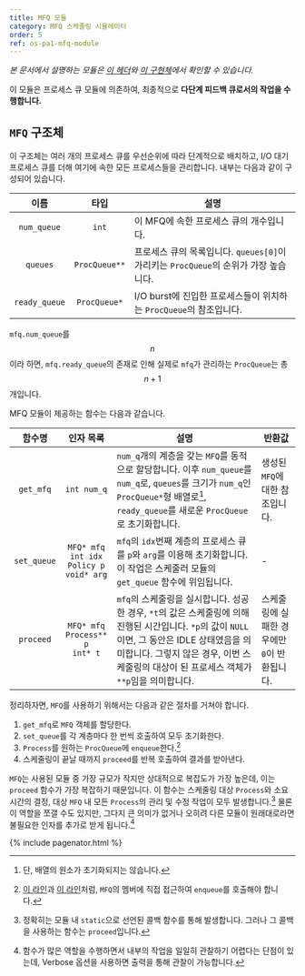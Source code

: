 ```yaml
---
title: MFQ 모듈
category: MFQ 스케줄링 시뮬레이터
order: 5
ref: os-pa1-mfq-module
---
```


*본 문서에서 설명하는 모듈은 [이 헤더](https://github.com/DropFL/OS_PA1/blob/master/MFQ.h)와 [이 구현체](https://github.com/DropFL/OS_PA1/blob/master/MFQ.c)에서 확인할 수 있습니다.*

이 모듈은 프로세스 큐 모듈에 의존하여, 최종적으로 **다단계 피드백 큐로서의 작업을 수행합니다.**

## `MFQ` 구조체

이 구조체는 여러 개의 프로세스 큐를 우선순위에 따라 단계적으로 배치하고, I/O 대기 프로세스 큐를 더해 여기에 속한 모든 프로세스들을 관리합니다. 내부는 다음과 같이 구성되어 있습니다.

| 이름          | 타입          | 설명 |
|:-------------:|:-------------:|------|
| `num_queue`   | `int`         | 이 MFQ에 속한 프로세스 큐의 개수입니다. |
| `queues`      | `ProcQueue**` | 프로세스 큐의 목록입니다. `queues[0]`이 가리키는 `ProcQueue`의 순위가 가장 높습니다. |
| `ready_queue` | `ProcQueue*`  | I/O burst에 진입한 프로세스들이 위치하는 `ProcQueue`의 참조입니다. |

`mfq.num_queue`를 $$n$$이라 하면, `mfq.ready_queue`의 존재로 인해 실제로 `mfq`가 관리하는 `ProcQueue`는 총 $$n+1$$개입니다.

MFQ 모듈이 제공하는 함수는 다음과 같습니다.

| 함수명      | 인자 목록                                            | 설명 | 반환값 |
|:-----------:|:----------------------------------------------------:|------|--------|
| `get_mfq`   | `int num_q`                                         | `num_q`개의 계층을 갖는 `MFQ`를 동적으로 할당합니다. 이후 `num_queue`를 `num_q`로, `queues`를 크기가 `num_q`인 `ProcQueue*`형 배열로[^1], `ready_queue`를 새로운 `ProcQueue`로 초기화합니다. | 생성된 `MFQ`에 대한 참조입니다. |
| `set_queue` | `MFQ* mfq`<br>`int idx`<br>`Policy p`<br>`void* arg` | `mfq`의 `idx`번째 계층의 프로세스 큐를 `p`와 `arg`를 이용해 초기화합니다. 이 작업은 스케줄러 모듈의 `get_queue` 함수에 위임됩니다. | - |
| `proceed`   | `MFQ* mfq`<br>`Process** p`<br>`int* t`              | `mfq`의 스케줄링을 실시합니다. 성공한 경우, `*t`의 값은 스케줄링에 의해 진행된 시간입니다. `*p`의 값이 `NULL`이면, 그 동안은 IDLE 상태였음을 의미합니다. 그렇지 않은 경우, 이번 스케줄링의 대상이 된 프로세스 객체가 `**p`임을 의미합니다. | 스케줄링에 실패한 경우에만 `0`이 반환됩니다. |

[^1]: 단, 배열의 원소가 초기화되지는 않습니다.

정리하자면, `MFQ`를 사용하기 위해서는 다음과 같은 절차를 거쳐야 합니다.

1. `get_mfq`로 `MFQ` 객체를 할당한다.
2. `set_queue`를 각 계층마다 한 번씩 호출하여 모두 초기화한다.
3. `Process`를 원하는 `ProcQueue`에 `enqueue`한다.[^2]
4. 스케줄링이 끝날 때까지 `proceed`를 반복 호출하여 결과를 받아낸다.

[^2]: [이 라인](https://github.com/DropFL/OS_PA1/blob/master/main.c#L50)과 [이 라인](https://github.com/DropFL/OS_PA1/blob/master/main.c#L54)처럼, `MFQ`의 멤버에 직접 접근하여 `enqueue`를 호출해야 합니다.

`MFQ`는 사용된 모듈 중 가장 규모가 작지만 상대적으로 복잡도가 가장 높은데, 이는 `proceed` 함수가 가장 복잡하기 때문입니다. 이 함수는 스케줄링 대상 `Process`와 소요 시간의 결정, 대상 `MFQ` 내 모든 `Process`의 관리 및 수정 작업이 모두 발생합니다.[^3] 물론 이 역할을 쪼갤 수도 있지만, 그다지 큰 의미가 없거나 오히려 다른 모듈이 원래대로라면 불필요한 인자를 추가로 받게 됩니다.[^4]

[^3]: 정확히는 모듈 내 `static`으로 선언된 콜백 함수를 통해 발생합니다. 그러나 그 콜백을 사용하는 함수는 `proceed`입니다.
[^4]: 함수가 많은 역할을 수행하면서 내부의 작업을 일일히 관찰하기 어렵다는 단점이 있는데, Verbose 옵션을 사용하면 출력을 통해 관찰이 가능합니다.

{% include pagenator.html %}
